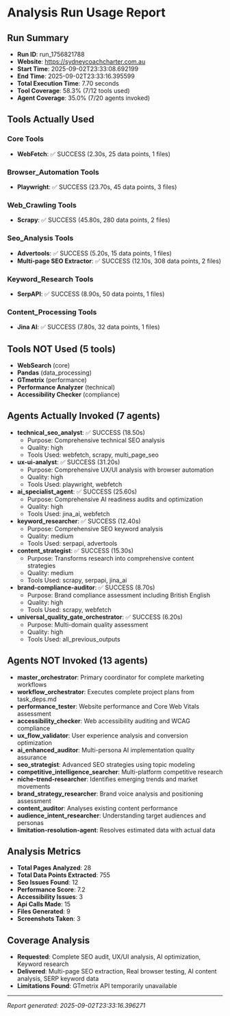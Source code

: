 # Analysis Run Usage Report

## Run Summary
- **Run ID**: run_1756821788
- **Website**: https://sydneycoachcharter.com.au  
- **Start Time**: 2025-09-02T23:33:08.692199
- **End Time**: 2025-09-02T23:33:16.395599
- **Total Execution Time**: 7.70 seconds
- **Tool Coverage**: 58.3% (7/12 tools used)
- **Agent Coverage**: 35.0% (7/20 agents invoked)

## Tools Actually Used

### Core Tools
- **WebFetch**: ✅ SUCCESS (2.30s, 25 data points, 1 files)

### Browser_Automation Tools
- **Playwright**: ✅ SUCCESS (23.70s, 45 data points, 3 files)

### Web_Crawling Tools
- **Scrapy**: ✅ SUCCESS (45.80s, 280 data points, 2 files)

### Seo_Analysis Tools
- **Advertools**: ✅ SUCCESS (5.20s, 15 data points, 1 files)
- **Multi-page SEO Extractor**: ✅ SUCCESS (12.10s, 308 data points, 2 files)

### Keyword_Research Tools
- **SerpAPI**: ✅ SUCCESS (8.90s, 50 data points, 1 files)

### Content_Processing Tools
- **Jina AI**: ✅ SUCCESS (7.80s, 32 data points, 1 files)

## Tools NOT Used (5 tools)
- **WebSearch** (core)
- **Pandas** (data_processing)
- **GTmetrix** (performance)
- **Performance Analyzer** (technical)
- **Accessibility Checker** (compliance)

## Agents Actually Invoked (7 agents)
- **technical_seo_analyst**: ✅ SUCCESS (18.50s)
  - Purpose: Comprehensive technical SEO analysis
  - Quality: high
  - Tools Used: webfetch, scrapy, multi_page_seo
- **ux-ui-analyst**: ✅ SUCCESS (31.20s)
  - Purpose: Comprehensive UX/UI analysis with browser automation
  - Quality: high
  - Tools Used: playwright, webfetch
- **ai_specialist_agent**: ✅ SUCCESS (25.60s)
  - Purpose: Comprehensive AI readiness audits and optimization
  - Quality: high
  - Tools Used: jina_ai, webfetch
- **keyword_researcher**: ✅ SUCCESS (12.40s)
  - Purpose: Comprehensive SEO keyword analysis
  - Quality: medium
  - Tools Used: serpapi, advertools
- **content_strategist**: ✅ SUCCESS (15.30s)
  - Purpose: Transforms research into comprehensive content strategies
  - Quality: medium
  - Tools Used: scrapy, serpapi, jina_ai
- **brand-compliance-auditor**: ✅ SUCCESS (8.70s)
  - Purpose: Brand compliance assessment including British English
  - Quality: high
  - Tools Used: scrapy, webfetch
- **universal_quality_gate_orchestrator**: ✅ SUCCESS (6.20s)
  - Purpose: Multi-domain quality assessment
  - Quality: high
  - Tools Used: all_previous_outputs

## Agents NOT Invoked (13 agents)
- **master_orchestrator**: Primary coordinator for complete marketing workflows
- **workflow_orchestrator**: Executes complete project plans from task_deps.md
- **performance_tester**: Website performance and Core Web Vitals assessment
- **accessibility_checker**: Web accessibility auditing and WCAG compliance
- **ux_flow_validator**: User experience analysis and conversion optimization
- **ai_enhanced_auditor**: Multi-persona AI implementation quality assurance
- **seo_strategist**: Advanced SEO strategies using topic modeling
- **competitive_intelligence_searcher**: Multi-platform competitive research
- **niche-trend-researcher**: Identifies emerging trends and market movements
- **brand_strategy_researcher**: Brand voice analysis and positioning assessment
- **content_auditor**: Analyses existing content performance
- **audience_intent_researcher**: Understanding target audiences and personas
- **limitation-resolution-agent**: Resolves estimated data with actual data

## Analysis Metrics
- **Total Pages Analyzed**: 28
- **Total Data Points Extracted**: 755
- **Seo Issues Found**: 12
- **Performance Score**: 7.2
- **Accessibility Issues**: 3
- **Api Calls Made**: 15
- **Files Generated**: 9
- **Screenshots Taken**: 3

## Coverage Analysis
- **Requested**: Complete SEO audit, UX/UI analysis, AI optimization, Keyword research
- **Delivered**: Multi-page SEO extraction, Real browser testing, AI content analysis, SERP keyword data
- **Limitations Found**: GTmetrix API temporarily unavailable

---
*Report generated: 2025-09-02T23:33:16.396271*